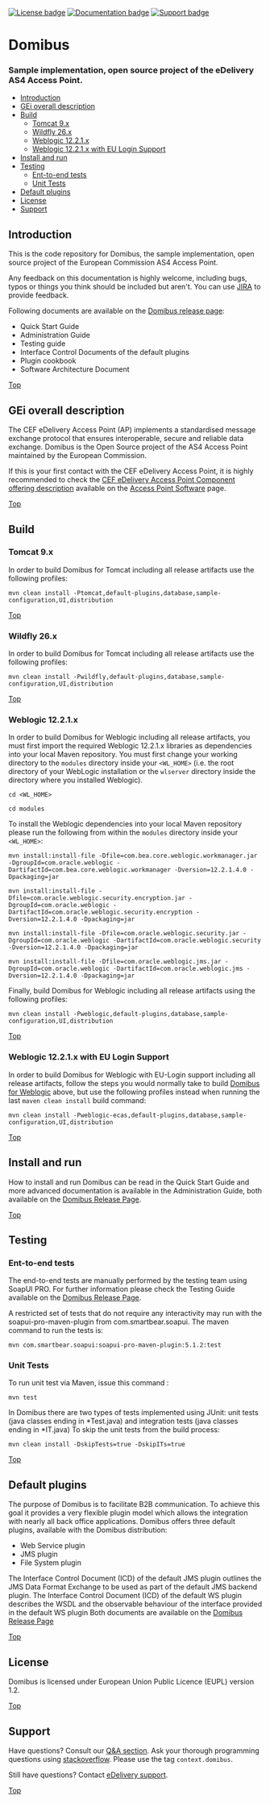 
[![License badge](https://img.shields.io/badge/license-EUPL-blue.svg)](https://ec.europa.eu/digital-building-blocks/wikis/download/attachments/52601883/eupl_v1.2_en%20.pdf?version=1&modificationDate=1507206778126&api=v2)
[![Documentation badge](https://img.shields.io/badge/docs-latest-brightgreen.svg)](https://ec.europa.eu/digital-building-blocks/wiki/display/CEFDIGITAL/Domibus)
[![Support badge]( https://img.shields.io/badge/support-sof-yellowgreen.svg)](https://ec.europa.eu/digital-building-blocks/wikis/display/CEFDIGITAL/Support)

# Domibus
### Sample implementation, open source project of the eDelivery AS4 Access Point.

<!-- TOC -->
  * [Introduction](#introduction)
  * [GEi overall description](#gei-overall-description)
  * [Build](#build)
    * [Tomcat 9.x](#tomcat-9x)
    * [Wildfly 26.x](#wildfly-26x)
    * [Weblogic 12.2.1.x](#weblogic-1221x)
    * [Weblogic 12.2.1.x with EU Login Support](#weblogic-1221x-with-eu-login-support)
  * [Install and run](#install-and-run)
  * [Testing](#testing)
    * [Ent-to-end tests](#ent-to-end-tests)
    * [Unit Tests](#unit-tests)
  * [Default plugins](#default-plugins)
  * [License](#license)
  * [Support](#support)
<!-- TOC -->
		  
## Introduction

This is the code repository for Domibus, the sample implementation, open source project of the European Commission AS4 Access Point.

Any feedback on this documentation is highly welcome, including bugs, typos
or things you think should be included but aren't. You can use [JIRA](https://ec.europa.eu/digital-building-blocks/tracker/projects/EDELIVERY/issues) to provide feedback.

Following documents are available on the [Domibus release page](https://ec.europa.eu/digital-building-blocks/wikis/display/CEFDIGITAL/Domibus):
*   Quick Start Guide
*   Administration Guide 
*   Testing guide
*   Interface Control Documents of the default plugins
*   Plugin cookbook 
*   Software Architecture Document


[Top](#domibus)

## GEi overall description

The CEF eDelivery Access Point (AP) implements a standardised message exchange protocol that ensures interoperable, secure and reliable data exchange.
Domibus is the Open Source project of the AS4 Access Point maintained by the European Commission. 

If this is your first contact with the CEF eDelivery Access Point, it is highly recommended to check the [CEF eDelivery Access Point Component offering description](https://ec.europa.eu/digital-building-blocks/wikis/download/attachments/46992278/%28CEFeDelivery%29.%28AccessPoint%29.%28COD%29.%28v1.04b%29.pdf?version=1&modificationDate=1493385571398&api=v2) available on the [Access Point Software](https://ec.europa.eu/digital-building-blocks/wikis/display/CEFDIGITAL/Access+Point+software) page.

[Top](#domibus)

## Build

### Tomcat 9.x

In order to build Domibus for Tomcat including all release artifacts use the following profiles:

```shell
mvn clean install -Ptomcat,default-plugins,database,sample-configuration,UI,distribution
```

[Top](#domibus)

### Wildfly 26.x

In order to build Domibus for Tomcat including all release artifacts use the following profiles:

```shell
mvn clean install -Pwildfly,default-plugins,database,sample-configuration,UI,distribution
```

[Top](#domibus)

### Weblogic 12.2.1.x

In order to build Domibus for Weblogic including all release artifacts, you must first import the required Weblogic
12.2.1.x libraries as dependencies into your local Maven repository. You must first change your working directory to 
the ```modules``` directory inside your ```<WL_HOME>``` (i.e. the root directory of your WebLogic installation or the 
```wlserver``` directory inside the directory where you installed Weblogic).

```shell
cd <WL_HOME>

cd modules
```

To install the Weblogic dependencies into your local Maven repository please run the following from within the
```modules``` directory inside your ```<WL_HOME>```:

```shell
mvn install:install-file -Dfile=com.bea.core.weblogic.workmanager.jar -DgroupId=com.oracle.weblogic -DartifactId=com.bea.core.weblogic.workmanager -Dversion=12.2.1.4.0 -Dpackaging=jar

mvn install:install-file -Dfile=com.oracle.weblogic.security.encryption.jar -DgroupId=com.oracle.weblogic -DartifactId=com.oracle.weblogic.security.encryption -Dversion=12.2.1.4.0 -Dpackaging=jar

mvn install:install-file -Dfile=com.oracle.weblogic.security.jar -DgroupId=com.oracle.weblogic -DartifactId=com.oracle.weblogic.security -Dversion=12.2.1.4.0 -Dpackaging=jar

mvn install:install-file -Dfile=com.oracle.weblogic.jms.jar -DgroupId=com.oracle.weblogic -DartifactId=com.oracle.weblogic.jms -Dversion=12.2.1.4.0 -Dpackaging=jar
```

Finally, build Domibus for Weblogic including all release artifacts using the following profiles:

```shell
mvn clean install -Pweblogic,default-plugins,database,sample-configuration,UI,distribution
```

[Top](#domibus)

### Weblogic 12.2.1.x with EU Login Support
In order to build Domibus for Weblogic with EU-Login support including all release artifacts, follow the steps you would
normally take to build [Domibus for Weblogic](#weblogic-1221x) above, but use the following profiles instead when 
running the last ```maven clean install``` build command:

```shell
mvn clean install -Pweblogic-ecas,default-plugins,database,sample-configuration,UI,distribution
```

[Top](#domibus)

## Install and run

How to install and run Domibus can be read in the Quick Start Guide and more advanced documentation is available in the Administration Guide, both available on the [Domibus Release Page](https://ec.europa.eu/digital-building-blocks/wikis/display/CEFDIGITAL/Domibus).

[Top](#domibus)

## Testing

### Ent-to-end tests

The end-to-end tests are manually performed by the testing team using SoapUI PRO. 
For further information please check the Testing Guide available on the [Domibus Release Page](https://ec.europa.eu/digital-building-blocks/wikis/display/CEFDIGITAL/Domibus). 

A restricted set of tests that do not require any interactivity may run with the soapui-pro-maven-plugin from com.smartbear.soapui. The maven command to run the tests is:

```shell
mvn com.smartbear.soapui:soapui-pro-maven-plugin:5.1.2:test
```

### Unit Tests

To run unit test via Maven, issue this command : 

```shell
mvn test
```
In Domibus there are two types of tests implemented using JUnit: unit tests (java classes ending in *Test.java) and integration tests (java classes ending in *IT.java)
To skip the unit tests from the build process:

```shell
mvn clean install -DskipTests=true -DskipITs=true
```

[Top](#domibus)

## Default plugins

The purpose of Domibus is to facilitate B2B communication. To achieve this goal it provides a very flexible plugin model which allows the integration with nearly all back office applications. 
Domibus offers three default plugins, available with the Domibus distribution:

*   Web Service plugin
*   JMS plugin
*   File System plugin

The Interface Control Document (ICD) of the default JMS plugin outlines the JMS Data Format Exchange to be used as part of the default JMS backend plugin.
The Interface Control Document (ICD) of the default WS plugin describes the WSDL and the observable behaviour of the interface provided in the default WS plugin
Both documents are available on the [Domibus Release Page](https://ec.europa.eu/digital-building-blocks/wikis/display/CEFDIGITAL/Domibus)

[Top](#domibus)

## License

Domibus is licensed under European Union Public Licence (EUPL) version 1.2.

[Top](#domibus)

## Support

Have questions? Consult our [Q&A section](https://ec.europa.eu/digital-building-blocks/wikis/display/CEFDIGITAL/Domibus+FAQs). 
Ask your thorough programming questions using [stackoverflow](http://stackoverflow.com/questions/ask).
Please use the tag `context.domibus`.

Still have questions? Contact [eDelivery support](https://ec.europa.eu/digital-building-blocks/tracker/servicedesk/customer/portal/2/create/4).

[Top](#domibus)